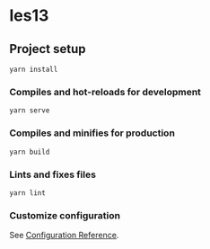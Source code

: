 # les13

## Project setup
```
yarn install
```

### Compiles and hot-reloads for development
```
yarn serve
```

### Compiles and minifies for production
```
yarn build
```

### Lints and fixes files
```
yarn lint
```

### Customize configuration
See [Configuration Reference](https://cli.vuejs.org/config/).
